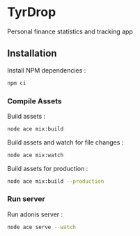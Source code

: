 # TyrDrop
Personal finance statistics and tracking app

## Installation

Install NPM dependencies :
```bash
npm ci
```

### Compile Assets

Build assets :
```bash
node ace mix:build
```
Build assets and watch for file changes :
```bash
node ace mix:watch
```
Build assets for production :
```bash
node ace mix:build --production
```
### Run server

Run adonis server :
```bash
node ace serve --watch
```